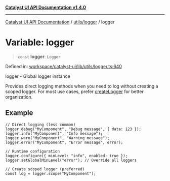 [**Catalyst UI API Documentation v1.4.0**](../../../README.md)

---

[Catalyst UI API Documentation](../../../README.md) / [utils/logger](../README.md) / logger

# Variable: logger

> `const` **logger**: `Logger`

Defined in: [workspace/catalyst-ui/lib/utils/logger.ts:640](https://github.com/TheBranchDriftCatalyst/catalyst-ui/blob/main/lib/utils/logger.ts#L640)

logger - Global logger instance

Provides direct logging methods when you need to log without creating a scoped logger.
For most use cases, prefer [createLogger](../functions/createLogger.md) for better organization.

## Example

```tsx
// Direct logging (less common)
logger.debug("MyComponent", "Debug message", { data: 123 });
logger.info("MyComponent", "Info message");
logger.warn("MyComponent", "Warning message");
logger.error("MyComponent", "Error message", error);

// Runtime configuration
logger.configure({ minLevel: "info", enabled: true });
logger.setGlobalMinLevel("error"); // Override all loggers

// Create scoped logger (preferred)
const log = logger.scope("MyComponent");
```
